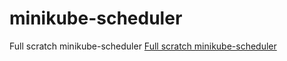 # minikube-scheduler
Full scratch minikube-scheduler
[Full scratch minikube-scheduler](https://github.com/sanposhiho/mini-kube-scheduler)